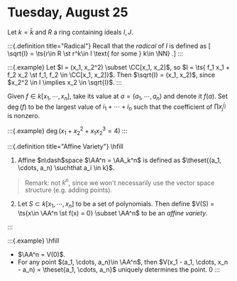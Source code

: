 # Tuesday, August 25

Let $k = \bar k$ and $R$ a ring containing ideals $I, J$.

:::{.definition title="Radical"}
Recall that the *radical* of $I$ is defined as
\[  
\sqrt{I} = \ts{r\in R \st r^k\in I \text{ for some } k\in \NN}
.\]
:::

:::{.example}
Let $I = (x_1, x_2^2) \subset \CC[x_1, x_2]$, so $I = \ts{ f_1 x_1 + f_2 x_2 \st f_1, f_2 \in \CC[x_1, x_2]}$.
Then $\sqrt{I} = (x_1, x_2)$, since $x_2^2 \in I \implies x_2 \in \sqrt{I}$.
:::

Given $f\in k[x_1, \cdots, x_n]$, take its value at $a = (a_1, \cdots, a_n)$ and denote it $f(a)$.
Set $\deg(f)$ to be the largest value of $i_1 + \cdots + i_n$ such that the coefficient of $\prod x_j ^{i_j}$ is nonzero.

:::{.example}
$\deg(x_1 + x_2^2 + x_1 x_2^3 = 4)$
:::

:::{.definition title="Affine Variety"}
\hfill

1. Affine $n\dash$space $\AA^n = \AA_k^n$ is defined as $\theset{(a_1, \cdots, a_n) \suchthat a_i \in k}$.

> Remark: not $k^n$, since we won't necessarily use the vector space structure (e.g. adding points).

2. Let $S\subset k[x_1, \cdots, x_n]$ to be a set of polynomials.
  Then define $V(S) = \ts{x\in \AA^n \st f(x) = 0} \subset \AA^n$ to be an *affine variety*. 

:::

:::{.example}
\hfill

- $\AA^n = V(0)$.
- For any point $(a_1, \cdots, a_n)\in \AA^n$, then $V(x_1 - a_1, \cdots, x_n - a_n) = \theset{a_1, \cdots, a_n}$ uniquely determines the point.
0
:::







